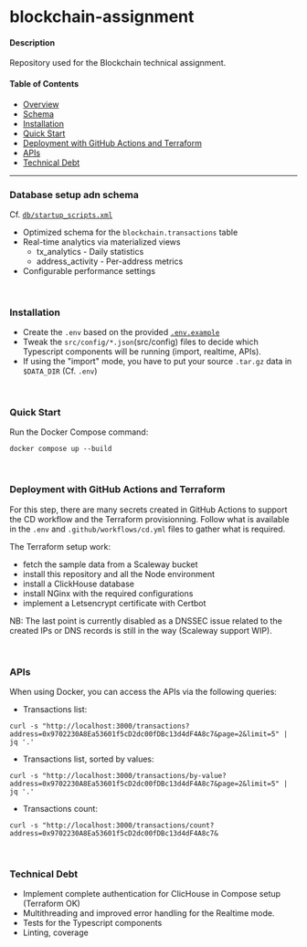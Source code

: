 # blockchain-assignment

#### Description
Repository used for the Blockchain technical assignment.

#### Table of Contents
- [Overview](#overview)
- [Schema](#schema)
- [Installation](#installation)
- [Quick Start](#quick-start)
- [Deployment with GitHub Actions and Terraform](#deployment-with-github-actions-and-terraform)
- [APIs](#apis)
- [Technical Debt](#technical-debt)

<hr>

### Database setup adn schema

Cf. [`db/startup_scripts.xml`](db/startup_scripts.xml)

- Optimized schema for the `blockchain.transactions` table
- Real-time analytics via materialized views
    - tx_analytics - Daily statistics
    - address_activity - Per-address metrics
- Configurable performance settings

<br>

### Installation
- Create the `.env` based on the provided [`.env.example`](.env.example)
- Tweak the `src/config/*.json`(src/config) files to decide which Typescript components will be running (import, realtime, APIs).
- If using the "import" mode, you have to put your source `.tar.gz` data in `$DATA_DIR` (Cf. `.env`)

<br>

### Quick Start

Run the Docker Compose command:
```
docker compose up --build
```

<br>

### Deployment with GitHub Actions and Terraform

For this step, there are many secrets created in GitHub Actions 
to support the CD workflow and the Terraform provisionning. 
Follow what is available in the `.env` and `.github/workflows/cd.yml` files to gather what is required.

The Terraform setup work:
- fetch the sample data from a Scaleway bucket
- install this repository and all the Node environment
- install a ClickHouse database
- install NGinx with the required configurations
- implement a Letsencrypt certificate with Certbot 

NB: The last point is currently disabled 
as a DNSSEC issue related to the created IPs or DNS records
is still in the way (Scaleway support WIP).

<br>

### APIs
When using Docker, you can access the APIs via the following queries:
- Transactions list: 
```
curl -s "http://localhost:3000/transactions?address=0x9702230A8Ea53601f5cD2dc00fDBc13d4dF4A8c7&page=2&limit=5" | jq '.'
```
- Transactions list, sorted by values: 
```
curl -s "http://localhost:3000/transactions/by-value?address=0x9702230A8Ea53601f5cD2dc00fDBc13d4dF4A8c7&page=2&limit=5" | jq '.'
```
- Transactions count: 
```
curl -s "http://localhost:3000/transactions/count?address=0x9702230A8Ea53601f5cD2dc00fDBc13d4dF4A8c7&
```

<br>

### Technical Debt
- Implement complete authentication for ClicHouse in Compose setup (Terraform OK)
- Multithreading and improved error handling for the Realtime mode.
- Tests for the Typescript components
- Linting, coverage
